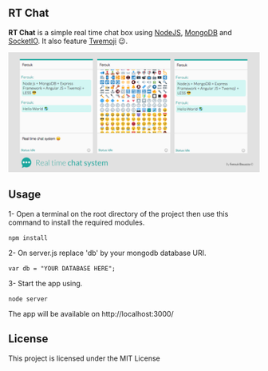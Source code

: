 RT Chat
----

**RT Chat** is a simple real time chat box using [NodeJS](https://nodejs.org/), [MongoDB](https://www.mongodb.com/) and [SocketIO](http://socket.io/). It also feature [Twemoji](http://twitter.github.io/twemoji/) 😉.

![Screenshot](https://github.com/Ferouk/RT-Chat/blob/master/Chat.png?raw=true)


Usage
----

1- Open a terminal on the root directory of the project then use this command to install the required modules.
         
    npm install

2- On server.js replace 'db' by your mongodb database URI.
    
    var db = "YOUR DATABASE HERE";

3- Start the app using.

    node server

The app will be available on http://localhost:3000/

License
----
This project is licensed under the MIT License